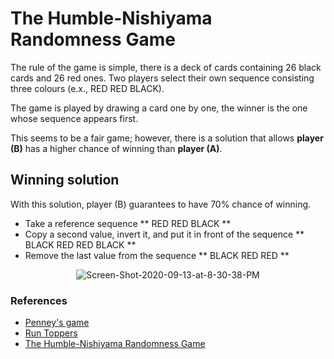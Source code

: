 # The Humble-Nishiyama Randomness Game

The rule of the game is simple, there is a deck of cards containing 26 black cards and 26 red ones. Two players select their own sequence consisting three colours (e.x., RED RED BLACK).

The game is played by drawing a card one by one, the winner is the one whose sequence appears first.

This seems to be a fair game; however, there is a solution that allows **player (B)** has a higher chance of winning than **player (A)**.

## Winning solution
With this solution, player (B) guarantees to have 70% chance of winning.
* Take a reference sequence ** RED RED BLACK **
* Copy a second value, invert it, and put it in front of the sequence ** BLACK RED RED BLACK **
* Remove the last value from the sequence ** BLACK RED RED **

<p align="center">
    <img src="https://i.ibb.co/8Xzn74K/Screen-Shot-2020-09-13-at-8-30-38-PM.png" alt="Screen-Shot-2020-09-13-at-8-30-38-PM" border="0">
</p>

### References
* [Penney's game](https://en.wikipedia.org/wiki/Penney%27s_game)
* [Run Toppers](https://www.futilitycloset.com/2010/10/08/run-toppers/)
* [The Humble-Nishiyama Randomness Game](https://www.futilitycloset.com/2016/12/31/humble-nishiyama-randomness-game/)
